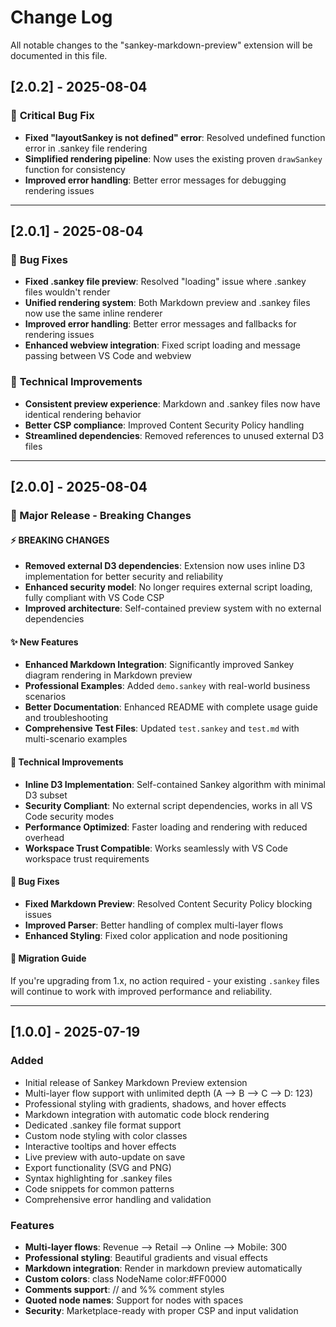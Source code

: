 # Change Log

All notable changes to the "sankey-markdown-preview" extension will be documented in this file.

## [2.0.2] - 2025-08-04

### 🐛 **Critical Bug Fix**
- **Fixed "layoutSankey is not defined" error**: Resolved undefined function error in .sankey file rendering
- **Simplified rendering pipeline**: Now uses the existing proven `drawSankey` function for consistency
- **Improved error handling**: Better error messages for debugging rendering issues

---

## [2.0.1] - 2025-08-04

### 🐛 **Bug Fixes**
- **Fixed .sankey file preview**: Resolved "loading" issue where .sankey files wouldn't render
- **Unified rendering system**: Both Markdown preview and .sankey files now use the same inline renderer
- **Improved error handling**: Better error messages and fallbacks for rendering issues
- **Enhanced webview integration**: Fixed script loading and message passing between VS Code and webview

### 🔧 **Technical Improvements**
- **Consistent preview experience**: Markdown and .sankey files now have identical rendering behavior
- **Better CSP compliance**: Improved Content Security Policy handling
- **Streamlined dependencies**: Removed references to unused external D3 files

---

## [2.0.0] - 2025-08-04

### 🚀 Major Release - Breaking Changes

#### ⚡ **BREAKING CHANGES**
- **Removed external D3 dependencies**: Extension now uses inline D3 implementation for better security and reliability
- **Enhanced security model**: No longer requires external script loading, fully compliant with VS Code CSP
- **Improved architecture**: Self-contained preview system with no external dependencies

#### ✨ **New Features**
- **Enhanced Markdown Integration**: Significantly improved Sankey diagram rendering in Markdown preview
- **Professional Examples**: Added `demo.sankey` with real-world business scenarios
- **Better Documentation**: Enhanced README with complete usage guide and troubleshooting
- **Comprehensive Test Files**: Updated `test.sankey` and `test.md` with multi-scenario examples

#### 🔧 **Technical Improvements**
- **Inline D3 Implementation**: Self-contained Sankey algorithm with minimal D3 subset
- **Security Compliant**: No external script dependencies, works in all VS Code security modes
- **Performance Optimized**: Faster loading and rendering with reduced overhead
- **Workspace Trust Compatible**: Works seamlessly with VS Code workspace trust requirements

#### 🐛 **Bug Fixes**
- **Fixed Markdown Preview**: Resolved Content Security Policy blocking issues
- **Improved Parser**: Better handling of complex multi-layer flows
- **Enhanced Styling**: Fixed color application and node positioning

#### 🔄 **Migration Guide**
If you're upgrading from 1.x, no action required - your existing `.sankey` files will continue to work with improved performance and reliability.

---

## [1.0.0] - 2025-07-19

### Added
- Initial release of Sankey Markdown Preview extension
- Multi-layer flow support with unlimited depth (A --> B --> C --> D: 123)
- Professional styling with gradients, shadows, and hover effects
- Markdown integration with automatic code block rendering
- Dedicated .sankey file format support
- Custom node styling with color classes
- Interactive tooltips and hover effects
- Live preview with auto-update on save
- Export functionality (SVG and PNG)
- Syntax highlighting for .sankey files
- Code snippets for common patterns
- Comprehensive error handling and validation

### Features
- **Multi-layer flows**: Revenue --> Retail --> Online --> Mobile: 300
- **Professional styling**: Beautiful gradients and visual effects
- **Markdown integration**: Render in markdown preview automatically
- **Custom colors**: class NodeName color:#FF0000
- **Comments support**: // and %% comment styles
- **Quoted node names**: Support for nodes with spaces
- **Security**: Marketplace-ready with proper CSP and input validation